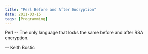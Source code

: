 ```yaml
---
title: "Perl Before and After Encryption"
date: 2011-03-15
tags: [Programming]
---
```


Perl -- The only language that looks the same before and after RSA encryption.

-- Keith Bostic
